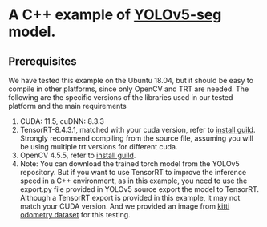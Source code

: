 # A C++ example of <a href="https://github.com/ultralytics/yolov5" title="YOLOv5-seg">YOLOv5-seg</a> model.

## Prerequisites
We have tested this example on the Ubuntu 18.04, but it should be easy to compile in other platforms, since only OpenCV and TRT are needed. The following are the specific versions of the libraries used in our tested platform and the main requirements
<ol>
<li>CUDA: 11.5, cuDNN: 8.3.3</li>
<li>TensorRT-8.4.3.1, matched with your cuda version, refer to <a href="https://docs.nvidia.com/deeplearning/tensorrt/install-guide/index.html" title="install guild">install guild</a>. Strongly recommend compiling from the source file, assuming you will be using multiple trt versions for different cuda.</li>
<li>OpenCV 4.5.5, refer to <a href="https://github.com/opencv/opencv/tree/4.5.5?tab=readme-ov-file" title="install guild">install guild</a>.</li>
<li>Note: You can download the trained torch model from the YOLOv5 repository. But if you want to use TensorRT to improve the inference speed in a C++ environment, as in this example, you need to use the export.py file provided in YOLOv5 source export the model to TensorRT. Although a TensorRT export is provided in this example, it may not match your CUDA version. And we provided an image from <a href="https://www.cvlibs.net/datasets/kitti/eval_odometry.php" title="kitti">kitti odometry dataset</a> for this testing.</li>
</ol>